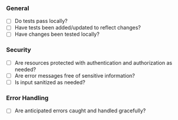 ### General

- [ ] Do tests pass locally?
- [ ] Have tests been added/updated to reflect changes?
- [ ] Have changes been tested locally?

### Security

- [ ] Are resources protected with authentication and authorization as needed?
- [ ] Are error messages free of sensitive information?
- [ ] Is input sanitized as needed?

### Error Handling

- [ ] Are anticipated errors caught and handled gracefully?
